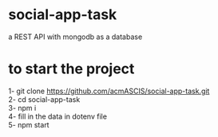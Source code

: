 # social-app-task
a REST API with mongodb as a database
# to start the project 
 1- git clone https://github.com/acmASCIS/social-app-task.git<br>
 2- cd social-app-task<br>
 3- npm i<br>
 4- fill in the data in dotenv file<br>
 5- npm start <br>
